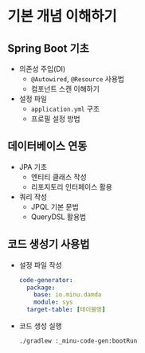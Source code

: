 # 기본 개념 이해하기

## Spring Boot 기초
- 의존성 주입(DI)
    - `@Autowired`, `@Resource` 사용법
    - 컴포넌트 스캔 이해하기
- 설정 파일
    - `application.yml` 구조
    - 프로필 설정 방법

## 데이터베이스 연동
- JPA 기초
    - 엔티티 클래스 작성
    - 리포지토리 인터페이스 활용
- 쿼리 작성
    - JPQL 기본 문법
    - QueryDSL 활용법

## 코드 생성기 사용법
- 설정 파일 작성
  ```yaml
  code-generator:
    package:
      base: io.minu.damda
      module: sys
    target-table: [테이블명]
  ```
- 코드 생성 실행
  ```bash
  ./gradlew :_minu-code-gen:bootRun